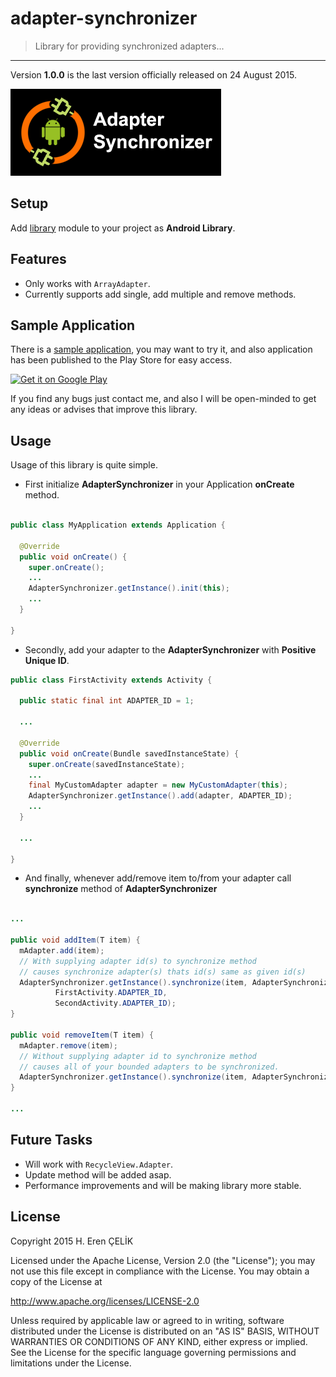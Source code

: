 # adapter-synchronizer
> Library for providing synchronized adapters...

___

Version **1.0.0** is the last version officially released on 24 August 2015.

![Adapter Synchronizer Banner](https://github.com/erencelik/adapter-synchronizer/blob/master/adapter-synchronizer-banner.png "Adapter Synchronizer")

## Setup
Add [library](https://github.com/erencelik/adapter-synchronizer/tree/master/library) module to your project as **Android Library**.

## Features
- Only works with <code>ArrayAdapter</code>.
- Currently supports add single, add multiple and remove methods.

## Sample Application
There is a [sample application](https://github.com/erencelik/adapter-synchronizer/tree/master/sample), you may want to try it, and also application has been published to the Play Store for easy access.

[![Get it on Google Play](http://www.android.com/images/brand/get_it_on_play_logo_small.png)](http://play.google.com/store/apps/details?id=ern.adapter.synchronizer.sample)

If you find any bugs just contact me, and also I will be open-minded to get any ideas or advises that improve this library.

## Usage
Usage of this library is quite simple.
- First initialize **AdapterSynchronizer** in your Application **onCreate** method.
```java

public class MyApplication extends Application {

  @Override
  public void onCreate() {
    super.onCreate();
    ...
    AdapterSynchronizer.getInstance().init(this);
    ...
  }

}
```
- Secondly, add your adapter to the **AdapterSynchronizer** with **Positive Unique ID**.
```java
public class FirstActivity extends Activity {
  
  public static final int ADAPTER_ID = 1;

  ...

  @Override
  public void onCreate(Bundle savedInstanceState) {
    super.onCreate(savedInstanceState);
    ...
    final MyCustomAdapter adapter = new MyCustomAdapter(this);
    AdapterSynchronizer.getInstance().add(adapter, ADAPTER_ID);
    ...
  }

  ...

}
```
- And finally, whenever add/remove  item to/from your adapter call **synchronize** method of **AdapterSynchronizer**
```java
  
...

public void addItem(T item) {
  mAdapter.add(item);
  // With supplying adapter id(s) to synchronize method
  // causes synchronize adapter(s) thats id(s) same as given id(s)
  AdapterSynchronizer.getInstance().synchronize(item, AdapterSynchronizer.SyncType.ADD, 
          FirstActivity.ADAPTER_ID, 
          SecondActivity.ADAPTER_ID);
}

public void removeItem(T item) {
  mAdapter.remove(item);
  // Without supplying adapter id to synchronize method
  // causes all of your bounded adapters to be synchronized.
  AdapterSynchronizer.getInstance().synchronize(item, AdapterSynchronizer.SyncType.REMOVE);
}

...

```

## Future Tasks
- Will work with <code>RecycleView.Adapter</code>.
- Update method will be added asap.
- Performance improvements and will be making library more stable.

## License
  Copyright 2015 H. Eren ÇELİK
  
  Licensed under the Apache License, Version 2.0 (the "License");
  you may not use this file except in compliance with the License.
  You may obtain a copy of the License at
  
  http://www.apache.org/licenses/LICENSE-2.0
  
  Unless required by applicable law or agreed to in writing, software
  distributed under the License is distributed on an "AS IS" BASIS,
  WITHOUT WARRANTIES OR CONDITIONS OF ANY KIND, either express or implied.
  See the License for the specific language governing permissions and
  limitations under the License.
